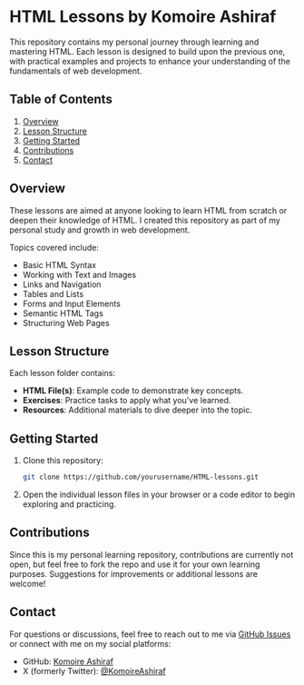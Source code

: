 # HTML Lessons by Komoire Ashiraf

This repository contains my personal journey through learning and mastering HTML. Each lesson is designed to build upon the previous one, with practical examples and projects to enhance your understanding of the fundamentals of web development.

## Table of Contents

1. [Overview](#overview)
2. [Lesson Structure](#lesson-structure)
3. [Getting Started](#getting-started)
4. [Contributions](#contributions)
5. [Contact](#contact)

## Overview

These lessons are aimed at anyone looking to learn HTML from scratch or deepen their knowledge of HTML. I created this repository as part of my personal study and growth in web development.

Topics covered include:
- Basic HTML Syntax
- Working with Text and Images
- Links and Navigation
- Tables and Lists
- Forms and Input Elements
- Semantic HTML Tags
- Structuring Web Pages

## Lesson Structure

Each lesson folder contains:
- **HTML File(s)**: Example code to demonstrate key concepts.
- **Exercises**: Practice tasks to apply what you've learned.
- **Resources**: Additional materials to dive deeper into the topic.

## Getting Started

1. Clone this repository:
    ```bash
    git clone https://github.com/yourusername/HTML-lessons.git
    ```

2. Open the individual lesson files in your browser or a code editor to begin exploring and practicing.

## Contributions

Since this is my personal learning repository, contributions are currently not open, but feel free to fork the repo and use it for your own learning purposes. Suggestions for improvements or additional lessons are welcome!

## Contact

For questions or discussions, feel free to reach out to me via [GitHub Issues](https://github.com/yourusername/HTML-lessons/issues) or connect with me on my social platforms:

- GitHub: [Komoire Ashiraf](https://github.com/yourusername)
- X (formerly Twitter): [@KomoireAshiraf](https://twitter.com/KomoireAshiraf)
